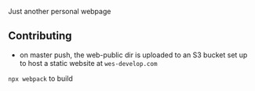 Just another personal webpage

## Contributing
- on master push, the web-public dir is uploaded to an S3 bucket set up to host a static website at `wes-develop.com`

`npx webpack` to build
